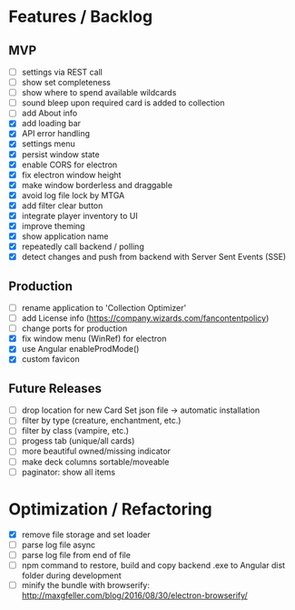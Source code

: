 # Features / Backlog

## MVP
- [ ] settings via REST call
- [ ] show set completeness
- [ ] show where to spend available wildcards
- [ ] sound bleep upon required card is added to collection
- [ ] add About info
- [X] add loading bar
- [X] API error handling
- [X] settings menu
- [X] persist window state
- [X] enable CORS for electron
- [X] fix electron window height
- [X] make window borderless and draggable
- [X] avoid log file lock by MTGA
- [X] add filter clear button
- [X] integrate player inventory to UI
- [X] improve theming
- [X] show application name
- [X] repeatedly call backend / polling
- [X] detect changes and push from backend with Server Sent Events (SSE)

## Production
- [ ] rename application to 'Collection Optimizer'
- [ ] add License info (https://company.wizards.com/fancontentpolicy)
- [ ] change ports for production
- [X] fix window menu (WinRef) for electron
- [X] use Angular enableProdMode()
- [X] custom favicon

## Future Releases
- [ ] drop location for new Card Set json file -> automatic installation
- [ ] filter by type (creature, enchantment, etc.)
- [ ] filter by class (vampire, etc.)
- [ ] progess tab (unique/all cards)
- [ ] more beautiful owned/missing indicator
- [ ] make deck columns sortable/moveable
- [ ] paginator: show all items

# Optimization / Refactoring
- [X] remove file storage and set loader
- [ ] parse log file async
- [ ] parse log file from end of file
- [ ] npm command to restore, build and copy backend .exe to Angular dist folder during development
- [ ] minify the bundle with browserify: http://maxgfeller.com/blog/2016/08/30/electron-browserify/
